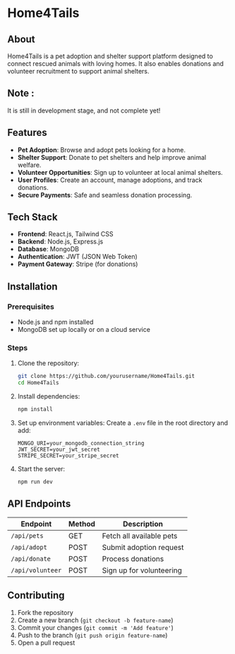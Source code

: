 # Home4Tails

## About
Home4Tails is a pet adoption and shelter support platform designed to connect rescued animals with loving homes. It also enables donations and volunteer recruitment to support animal shelters.

## Note : 
It is still in development stage, and not complete yet!

## Features
- **Pet Adoption**: Browse and adopt pets looking for a home.
- **Shelter Support**: Donate to pet shelters and help improve animal welfare.
- **Volunteer Opportunities**: Sign up to volunteer at local animal shelters.
- **User Profiles**: Create an account, manage adoptions, and track donations.
- **Secure Payments**: Safe and seamless donation processing.

## Tech Stack
- **Frontend**: React.js, Tailwind CSS
- **Backend**: Node.js, Express.js
- **Database**: MongoDB
- **Authentication**: JWT (JSON Web Token)
- **Payment Gateway**: Stripe (for donations)

## Installation
### Prerequisites
- Node.js and npm installed
- MongoDB set up locally or on a cloud service

### Steps
1. Clone the repository:
   ```sh
   git clone https://github.com/yourusername/Home4Tails.git
   cd Home4Tails
   ```
2. Install dependencies:
   ```sh
   npm install
   ```
3. Set up environment variables:
   Create a `.env` file in the root directory and add:
   ```env
   MONGO_URI=your_mongodb_connection_string
   JWT_SECRET=your_jwt_secret
   STRIPE_SECRET=your_stripe_secret
   ```
4. Start the server:
   ```sh
   npm run dev
   ```

## API Endpoints
| Endpoint         | Method | Description                  |
|-----------------|--------|------------------------------|
| `/api/pets`     | GET    | Fetch all available pets    |
| `/api/adopt`    | POST   | Submit adoption request     |
| `/api/donate`   | POST   | Process donations          |
| `/api/volunteer`| POST   | Sign up for volunteering   |

## Contributing
1. Fork the repository
2. Create a new branch (`git checkout -b feature-name`)
3. Commit your changes (`git commit -m 'Add feature'`)
4. Push to the branch (`git push origin feature-name`)
5. Open a pull request

